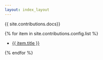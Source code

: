 ```yaml
---
layout: index_layout
---
```


{{ site.contributions.docs}}

{% for item in site.contributions.config.list %}
<ul><li><a href="{{ site.baseurl }}{{ item.url }}">{{ item.title }}</a></li></ul>
{% endfor %}
